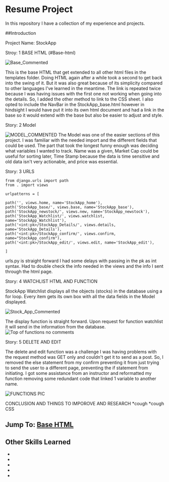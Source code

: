 # Resume Project 
In this repository I have a collection of my experience and projects. 

##Introduction 

Project Name: StockApp 


Stroy: 1 BASE HTML (#Base-html)
  
  
![Base_Commented](https://user-images.githubusercontent.com/63297077/116815203-bab6b400-ab19-11eb-8885-030d30c35a68.PNG)

  This is the base HTML that get extended to all other html files in the templates folder. Doing HTML again after a while took a second to get back into the swing of it. But it was also great because of its simplicity compared to other languages I've learned in the meantime. The link is repeated twice because I was having issues with the first one not working when going into the details. So, I added the other method to link to the CSS sheet. I also opted to include the NavBar in the StockApp_base.html however in hindsight I would have put it into its own html document and had a link in the base so it would extend with the base but also be easier to adjust and style. 
  
  

Story: 2 Model 
  
 ![MODEL_COMMENTED](https://user-images.githubusercontent.com/63297077/116815905-0028b080-ab1d-11eb-8937-68e769efd51c.PNG)
 The Model was one of the easier sections of this project. I was familiar with the needed import and the different fields that could be used. The part that took the longest funny enough was deciding what variables I wanted to track. Name was a given, Market Cap could be useful for sorting later, Time Stamp because the data is time sensitive and old data isn't very actionable, and price was essential. 
  
  
Story: 3 URLS  
 
  
    from django.urls import path
    from . import views

    urlpatterns = [

    path('', views.home, name='StockApp_home'),
    path('StockApp_base/', views.base, name='StockApp_base'),
    path('StockApp_newstock/', views.new, name='StockApp_newstock'),
    path('StockApp_Watchlist/', views.watchlist, name='StockApp_Watchlist'),
    path('<int:pk>/StockApp_Details/', views.details, name='StockApp_Details'),
    path('<int:pk>/StockApp_confirm/', views.confirm, name="StockApp_confirm"),
    path('<int:pk>/StockApp_edit/', views.edit, name='StockApp_edit'),

    ]

  urls.py is straight forward I had some delays with passing in the pk as int syntax. Had to double check the info needed in the views and the info I sent through the html page. 

  
  
Story: 4 WATCHLIST HTML AND FUNCTION 
  
  StockApp Watchlist displays all the objects (stocks) in the database using a for loop. Every item gets its own box with all the data fields in the Model displayed. 
  
 ![Stock_App_Commented](https://user-images.githubusercontent.com/63297077/116819354-045cca00-ab2d-11eb-948f-5c20c6809966.PNG)
  
  The display function is straight forward. Upon request for function watchlist it will send in the information from the database. 
  ![Top of functions no comments](https://user-images.githubusercontent.com/63297077/116819533-a8df0c00-ab2d-11eb-9009-86e4d838806c.PNG)

  
Story: 5 DELETE AND EDIT 
  
  The delete and edit function was a challenge I was having problems with the request method was GET only and couldn't get it to send as a post. So, I removed the else statement from my confirm preventing it from just trying to send the user to a different page, preventing the if statement from initiating. I got some assistance from an instructor and reformatted my function removing some redundant code that linked 1 variable to another name. 
  
 ![FUNCTIONS PIC](https://user-images.githubusercontent.com/63297077/116820049-44717c00-ab30-11eb-8cee-077c44bec022.PNG)

CONCLUSION AND THINGS TO IMPOROVE AND RESEARCH *cough *cough CSS 

## Jump To: [Base HTML](#Base-html)

## Other Skills Learned 
*
*
*
*
*
